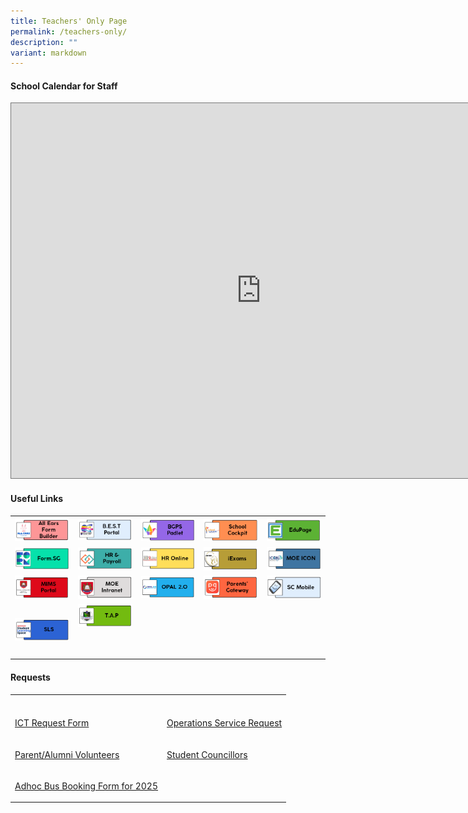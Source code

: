 ```yaml
---
title: Teachers' Only Page
permalink: /teachers-only/
description: ""
variant: markdown
---
```

<h4>School Calendar for Staff</h4>
<div class="iframe-wrapper">
<iframe style="border:solid 1px #777" height="600" width="800" allowfullscreen="true" frameborder="0" src="https://calendar.google.com/calendar/embed?height=600&amp;wkst=1&amp;ctz=Asia%2FSingapore&amp;bgcolor=%23ffffff&amp;src=Y3FwZ3V2Z3ZxNmMzY3FsMm00Z2hhcHVzaDRAZ3JvdXAuY2FsZW5kYXIuZ29vZ2xlLmNvbQ&amp;src=MHBjcnE1N2xwc285MTdqaDhpYWF2cWluZWdAZ3JvdXAuY2FsZW5kYXIuZ29vZ2xlLmNvbQ&amp;src=MTUxZDhmM2I1YWZhMzY4YTQzODBiMjQ4YWQwZjIwODkyMTE0MjM0MmVmMjc0ZTdjMzA3M2FiNzI1MjQxNjc3MEBncm91cC5jYWxlbmRhci5nb29nbGUuY29t&amp;src=YmVkb2tncmVlbnByaUBnbWFpbC5jb20&amp;color=%23616161&amp;color=%23009688&amp;color=%23AD1457&amp;color=%23B39DDB"></iframe>
</div>
<h4><strong>Useful Links</strong><br></h4>
<table style="minWidth: 125px">
<colgroup>
<col>
<col>
<col>
<col>
<col>
</colgroup>
<tbody>
<tr>
<th rowspan="1" colspan="1">
<div class="isomer-image-wrapper">
<a href="https://allears.estl.edu.sg/">
<img style="width: 100%" height="auto" width="100%" src="/images/Teachers%20Only%20Page/all%20ears%20form%20builder.png">
</a>
	</div>
</th>
<th rowspan="1" colspan="1">
<div class="isomer-image-wrapper">
<a href="https://sites.google.com/moe.edu.sg/bgps-edtech-support-tools/">
<img style="width: 100%" height="auto" width="100%" src="/images/Teachers%20Only%20Page/bgt2%20bestportal.png">
</a>
</div>
</th>
<th rowspan="1" colspan="1">
<div class="isomer-image-wrapper">
<a href="https://bedokgreenprimarysch.padlet.org/auth/login">
<img style="width: 100%" height="auto" width="100%" src="/images/Teachers%20Only%20Page/bgt3bgps.png">
</a>
</div>
</th>
<th rowspan="1" colspan="1">
<div class="isomer-image-wrapper">
<a href="https://schoolcockpit.moe.gov.sg/">
<img style="width: 100%" height="auto" width="100%" src="/images/Teachers%20Only%20Page/bgt16_school%20cockpit.png">
</a>
</div>
</th>
<th rowspan="1" colspan="1">
<div class="isomer-image-wrapper">
<a href="https://bgps.edupage.org">
<img style="width: 100%" height="auto" width="100%" src="/images/Teachers%20Only%20Page/bgt4edupage.png">
</a>
</div>
</th>
</tr>
<tr>
<td rowspan="1" colspan="1">
<div class="isomer-image-wrapper">
<a href="https://form.gov.sg/">
<img style="width: 100%" height="auto" width="100%" src="/images/Teachers%20Only%20Page/bgt5_form.png">
</a>
</div>
</td>
<td rowspan="1" colspan="1">
<div class="isomer-image-wrapper">
<a href="https://www.hrp.gov.sg/">
<img style="width: 100%" height="auto" width="100%" src="/images/Teachers%20Only%20Page/bgt6_hr&amp;payroll.png">
</a>
</div>
</td>
<td rowspan="1" colspan="1">
<div class="isomer-image-wrapper">
<a href="http://intranet.moe.gov.sg/hronline/Pages/Home.aspx">
<img style="width: 100%" height="auto" width="100%" src="/images/Teachers%20Only%20Page/bgt7%20hr%20online.png">
</a>
</div>
</td>
<td rowspan="1" colspan="1">
<div class="isomer-image-wrapper">
<a href="https://iexams.seab.gov.sg/">
<img style="width: 100%" height="auto" width="100%" src="/images/Teachers%20Only%20Page/bgt8_iexam.png">
</a>
</div>
</td>
<td rowspan="1" colspan="1">
<div class="isomer-image-wrapper">
<a href="https://icon.moe.edu.sg/">
<img style="width: 100%" height="auto" width="100%" src="/images/Teachers%20Only%20Page/bgt9_moe%20icon.png">
</a>	
</div>
</td>
</tr>
<tr>
<td rowspan="1" colspan="1">
<div class="isomer-image-wrapper">
<a href="https://idp.mims.moe.gov.sg/">
<img style="width: 100%" height="auto" width="100%" src="/images/Teachers%20Only%20Page/bgt11_mims%20portal.png">
</a>
</div>
</td>
<td rowspan="1" colspan="1">
<div class="isomer-image-wrapper">
<a href="https://intranet.moe.gov.sg/Pages/Home.aspx">
<img style="width: 100%" height="auto" width="100%" src="/images/Teachers%20Only%20Page/bgt12_moe%20intranet.png">
</a>
</div>
</td>
<td rowspan="1" colspan="1">
<div class="isomer-image-wrapper">
<a href="https://opal2.moe.edu.sg/">
<img style="width: 100%" height="auto" width="100%" src="/images/Teachers%20Only%20Page/bgt13_opal.png">
</a>
</div>
</td>
<td rowspan="1" colspan="1">
<div class="isomer-image-wrapper">
<a href="https://pg.moe.edu.sg">
<img style="width: 100%" height="auto" width="100%" src="/images/Teachers%20Only%20Page/bgt14_parents'%20gateway.png">
</a>
</div>
</td>
<td rowspan="1" colspan="1">
<div class="isomer-image-wrapper">
<a href="https://scmobile.moe.edu.sg">
<img style="width: 100%" height="auto" width="100%" src="/images/Teachers%20Only%20Page/bgt15_sc%20mobile.png">
</a>
</div>
</td>
</tr>
<tr>
<td rowspan="1" colspan="1">
<a href="https://learning.moe.edu.sg/">
</a><div class="isomer-image-wrapper"><a href="https://learning.moe.edu.sg/">
<img style="width: 100%" height="auto" width="100%" src="/images/Teachers%20Only%20Page/bgt17_sls.png">
</a>
</div>
</td>
<td rowspan="1" colspan="1">
<div class="isomer-image-wrapper">
<a href="">
<img style="width: 100%" height="auto" width="100%" src="/images/Teachers%20Only%20Page/bgt18tap.png">
</a>
</div>
<p>
<br>
</p>
</td>
<td rowspan="1" colspan="1">
<p></p>
</td>
<td rowspan="1" colspan="1">
<p></p>
</td>
<td rowspan="1" colspan="1">
<p></p>
</td>
</tr>
</tbody>
</table>
<h4><strong>Requests</strong><br></h4>
<table style="minWidth: 50px">
<colgroup>
<col>
<col>
</colgroup>
<tbody>
<tr>
<th rowspan="1" colspan="1">
<p></p>
</th>
<th rowspan="1" colspan="1">
<p></p>
</th>
</tr>
<tr>
<td rowspan="1" colspan="1">
<p><a href="https://sites.google.com/view/bgpsrequest/home" rel="noopener noreferrer nofollow" target="_blank">ICT Request Form</a>
</p>
</td>
<td rowspan="1" colspan="1">
<p><a href="https://sites.google.com/view/bgpsrequest/operations-request" rel="noopener noreferrer nofollow" target="_blank">Operations Service Request</a>
</p>
</td>
</tr>
<tr>
<td rowspan="1" colspan="1">
<p><a href="https://docs.google.com/forms/d/e/1FAIpQLSetKHoBFT316tMEsbT6JcXVvZNs_LaT7JUewGKdlwZDg1BxdQ/viewform" rel="noopener noreferrer nofollow" target="_blank">Parent/Alumni Volunteers</a>
</p>
</td>
<td rowspan="1" colspan="1">
<p><a href="https://docs.google.com/forms/d/e/1FAIpQLSe8f7TRr4lXRDv02lNMK3PgBEQepJQ5szMNP3uFX-4AdvxLJw/viewform" rel="noopener noreferrer nofollow" target="_blank">Student Councillors</a>
</p>
</td>
</tr>
<tr>
<td rowspan="1" colspan="1">
<p><a href="/files/Forms/2025/Ad_hoc_Bus_Services_Work_Order_Form.pdf" rel="noopener noreferrer nofollow" target="_blank">Adhoc Bus Booking Form for 2025</a>
</p>
</td>
<td rowspan="1" colspan="1">
<p></p>
</td>
</tr>
</tbody>
</table>
<p></p>